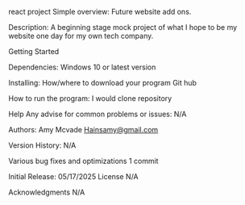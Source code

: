 react project
Simple overview:
Future website add ons.

Description:
A beginning stage mock project of what I hope to be my website one day for my own tech company.

Getting Started

Dependencies:
 Windows 10 or latest version
 
Installing:
How/where to download your program
Git hub

How to run the program:
I would clone repository

Help
Any advise for common problems or issues:
N/A

Authors:
Amy Mcvade
Hainsamy@gmail.com

Version History:
N/A

Various bug fixes and optimizations
1 commit

Initial Release:
05/17/2025
License
N/A

Acknowledgments
N/A
